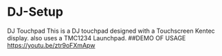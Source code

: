 # DJ-Setup
DJ Touchpad
This is a DJ touchpad designed with a Touchscreen Kentec display. also uses a TMC1234 Launchpad.
##DEMO OF USAGE
https://youtu.be/ztr9oFXmApw

